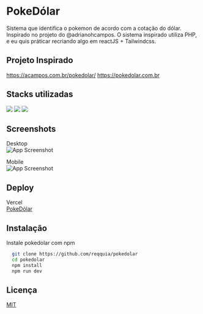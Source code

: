 
# PokeDólar

Sistema que identifica o pokemon de acordo com a 
cotação do dólar. Inspirado no projeto do @adrianohcampos.
O sistema inspirado utiliza PHP, e eu quis práticar recriando algo 
em reactJS + Tailwindcss.

## Projeto Inspirado
<a href="https://acampos.com.br/pokedolar/">https://acampos.com.br/pokedolar/</a>
<a href="https://pokedolar.com.br/">https://pokedolar.com.br</a>

## Stacks utilizadas

<img src="https://img.shields.io/badge/React-20232A?style=for-the-badge&logo=react&logoColor=61DAFB" />
<img src="https://img.shields.io/badge/TypeScript-007ACC?style=for-the-badge&logo=typescript&logoColor=white" />
<img src="https://img.shields.io/badge/Tailwind_CSS-38B2AC?style=for-the-badge&logo=tailwind-css&logoColor=white" />

## Screenshots

Desktop <br />
![App Screenshot](https://reqquia.com.br/cdn/images/pokedolar-desktop.png)

Mobile <br />
![App Screenshot](https://reqquia.com.br/cdn/images/pokedolar-mobile.png)

## Deploy

Vercel <br />
<a href="https://pokedolar.vercel.app" > PokeDólar</a>
## Instalação

Instale pokedolar com npm

```bash
  git clone https://github.com/reqquia/pokedolar
  cd pokedolar
  npm install
  npm run dev
```

## Licença

[MIT](https://choosealicense.com/licenses/mit/)

